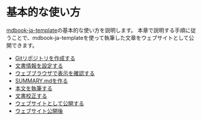 # 基本的な使い方

[mdbook-ja-template]の基本的な使い方を説明します。
本章で説明する手順に従うことで、mdbook-ja-templateを使って執筆した文章をウェブサイトとして公開できます。

- [Gitリポジトリを作成する](./create_git_repository.md)
- [文書情報を設定する](./set_document_info.md)
- [ウェブブラウザで表示を確認する](./view_document.md)
- [SUMMARY.mdを作る](./create_summary.md)
- [本文を執筆する](./write_document.md)
- [文書校正する](./correct_document.md)
- [ウェブサイトとして公開する](./publish_document.md)
- [ウェブサイト公開後](./after_publish_document.md)

[mdbook-ja-template]: https://github.com/gifnksm/mdbook-ja-template
